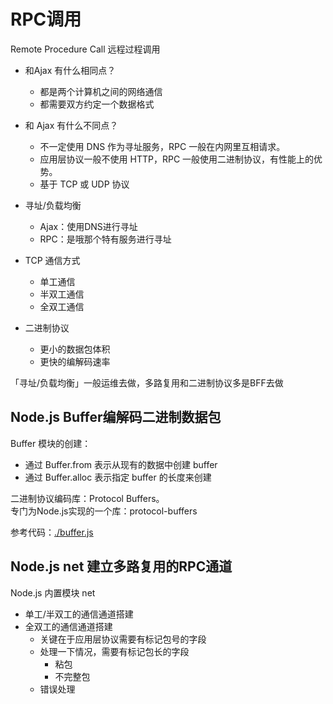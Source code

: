 # RPC调用

Remote Procedure Call 远程过程调用

- 和Ajax 有什么相同点？
  - 都是两个计算机之间的网络通信
  - 都需要双方约定一个数据格式

- 和 Ajax 有什么不同点？
  - 不一定使用 DNS 作为寻址服务，RPC 一般在内网里互相请求。
  - 应用层协议一般不使用 HTTP，RPC 一般使用二进制协议，有性能上的优势。
  - 基于 TCP 或 UDP 协议

- 寻址/负载均衡
  - Ajax：使用DNS进行寻址
  - RPC：是哦那个特有服务进行寻址

- TCP 通信方式
  - 单工通信
  - 半双工通信
  - 全双工通信

- 二进制协议
  - 更小的数据包体积
  - 更快的编解码速率

「寻址/负载均衡」一般运维去做，多路复用和二进制协议多是BFF去做

## Node.js Buffer编解码二进制数据包

Buffer 模块的创建：

- 通过 Buffer.from 表示从现有的数据中创建 buffer
- 通过 Buffer.alloc 表示指定 buffer 的长度来创建

二进制协议编码库：Protocol Buffers。  
专门为Node.js实现的一个库：protocol-buffers

参考代码：[./buffer.js](./buffer.js)

## Node.js net 建立多路复用的RPC通道

Node.js 内置模块 net

- 单工/半双工的通信通道搭建
- 全双工的通信通道搭建
  - 关键在于应用层协议需要有标记包号的字段
  - 处理一下情况，需要有标记包长的字段
    - 粘包
    - 不完整包
  - 错误处理